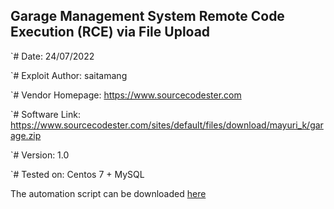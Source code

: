## Garage Management System Remote Code Execution (RCE) via File Upload

`# Date: 24/07/2022

`# Exploit Author: saitamang

`# Vendor Homepage: https://www.sourcecodester.com

`# Software Link: https://www.sourcecodester.com/sites/default/files/download/mayuri_k/garage.zip

`# Version: 1.0

`# Tested on: Centos 7 + MySQL


The automation script can be downloaded [here](https://github.com/saitamang/POC-DUMP/blob/main/Garage%20Management%20System/rce.py)

